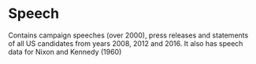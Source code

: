 # Speech
Contains campaign speeches (over 2000), press releases and statements of all US candidates from years 2008, 2012 and 2016. It also has speech data for Nixon and Kennedy (1960)
